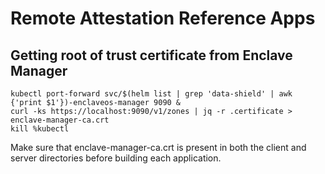 # Remote Attestation Reference Apps
## Getting root of trust certificate from Enclave Manager
```
kubectl port-forward svc/$(helm list | grep 'data-shield' | awk {'print $1'})-enclaveos-manager 9090 &
curl -ks https://localhost:9090/v1/zones | jq -r .certificate > enclave-manager-ca.crt
kill %kubectl
```
Make sure that enclave-manager-ca.crt is present in both the client and server directories before building each application.